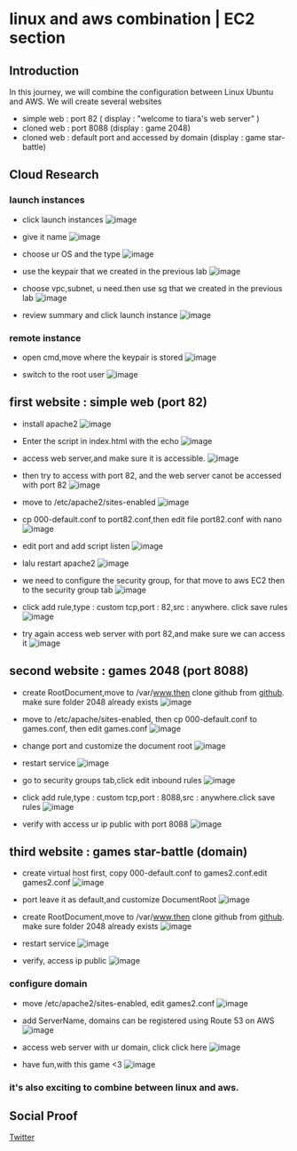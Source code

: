 # linux and aws combination | EC2 section

## Introduction
In this journey, we will combine the configuration between Linux Ubuntu and AWS. We will create several websites
- simple web : port 82 ( display : "welcome to tiara's web server" )
- cloned web : port 8088 (display : game 2048)
- cloned web : default port and accessed by domain (display : game star-battle)

## Cloud Research
### launch instances 
- click launch instances
![image](https://user-images.githubusercontent.com/120786669/231325232-919b757c-3461-4bd7-8522-4ae74bcd21ab.png)

- give it name
![image](https://user-images.githubusercontent.com/120786669/231325261-60283206-5020-4234-837e-83df305c8c34.png)

- choose ur OS and the type 
![image](https://user-images.githubusercontent.com/120786669/231325434-9cd88aa0-5998-420c-9c6c-8331943adb20.png)

- use the keypair that we created in the previous lab
![image](https://user-images.githubusercontent.com/120786669/231325455-41fefc60-e403-44f8-bff2-c32a70a5d807.png)

- choose vpc,subnet, u need.then use sg that we created in the previous lab
![image](https://user-images.githubusercontent.com/120786669/231325543-ab3fc544-d9e3-4873-87a6-55992018e8f3.png)

- review summary and click launch instance
![image](https://user-images.githubusercontent.com/120786669/231325684-02b82c15-cae8-4100-b076-ff78b313346f.png)

### remote instance 
- open cmd,move where the keypair is stored
![image](https://user-images.githubusercontent.com/120786669/231326053-b3d0c6da-6617-42a4-84e4-066d4e6dd343.png)

- switch to the root user
![image](https://user-images.githubusercontent.com/120786669/231326115-16a52bc2-32b4-4842-b21c-dc8a7e7e2b01.png)

## first website : simple web (port 82)
- install apache2
![image](https://user-images.githubusercontent.com/120786669/231326345-8ab689f0-1b98-4654-b2eb-f14e8b61bc37.png)

- Enter the script in index.html with the echo 
![image](https://user-images.githubusercontent.com/120786669/231326471-9ba21477-90cf-4ba6-b857-5b98e2745bf7.png)

- access web server,and make sure it is accessible.
![image](https://user-images.githubusercontent.com/120786669/231326527-ae1ee849-617d-4134-87dd-271ec4453e8f.png)

- then try to access with port 82, and the web server canot be accessed with port 82
![image](https://user-images.githubusercontent.com/120786669/231327079-239d92bf-d0c1-45cf-9879-721fe56f23db.png)

- move to /etc/apache2/sites-enabled
![image](https://user-images.githubusercontent.com/120786669/231327164-703279d0-80b2-454d-bb01-13604b6bf06c.png)

- cp 000-default.conf to port82.conf,then edit file port82.conf with nano
![image](https://user-images.githubusercontent.com/120786669/231329130-5f21700f-dede-4613-b77f-dd0b9a11abcf.png)

- edit port and add script listen 
![image](https://user-images.githubusercontent.com/120786669/231329319-ab78563a-ce96-4572-9306-7686f3e181ce.png)

- lalu restart apache2
![image](https://user-images.githubusercontent.com/120786669/231329398-d5a6780e-2a72-4a46-b73f-1b9866d825bd.png)

- we need to configure the security group, for that move to aws EC2 then to the security group tab
![image](https://user-images.githubusercontent.com/120786669/231331342-30e876b2-54cc-4d52-bcbb-d01fc0e86258.png)

- click add rule,type : custom tcp,port : 82,src : anywhere. click save rules
![image](https://user-images.githubusercontent.com/120786669/231331667-81211dc0-3f55-4322-8cec-8e86e4764f42.png)

- try again access web server with port 82,and make sure we can access it
![image](https://user-images.githubusercontent.com/120786669/231332440-2f852054-a698-4a84-8efb-4aa5af30137d.png)

## second website : games 2048 (port 8088)
- create RootDocument,move to /var/www.then clone github from [github](https://github.com/gabrielecirulli/2048.git). make sure folder 2048 already exists
![image](https://user-images.githubusercontent.com/120786669/231333259-fc23a5cb-cce1-4d2c-8bcf-fffe794e4777.png)

- move to /etc/apache/sites-enabled, then cp 000-default.conf to games.conf,
 then edit games.conf
![image](https://user-images.githubusercontent.com/120786669/231334610-47d8a06c-051a-4770-a791-8804a8e3fd35.png)

- change port and customize the document root
![image](https://user-images.githubusercontent.com/120786669/231334888-3b01cc6e-50ce-4749-8c18-399b41f72cc1.png)

- restart service
![image](https://user-images.githubusercontent.com/120786669/231335066-787a603b-377c-4aae-b6f4-75c37daa4a55.png)

- go to security groups tab,click edit inbound rules
![image](https://user-images.githubusercontent.com/120786669/231335266-bc189ce8-63a8-4da8-8ae9-7febb9a3a5e0.png)

- click add rule,type : custom tcp,port : 8088,src : anywhere.click save rules
![image](https://user-images.githubusercontent.com/120786669/231335278-3ffd954f-1f33-4c81-8dbd-5eaf4c7a27ca.png)

- verify with access ur ip public with port 8088
![image](https://user-images.githubusercontent.com/120786669/231335544-a4d9966c-c45b-46a1-ad3e-19119889c036.png)

## third website : games star-battle (domain)
- create virtual host first, copy 000-default.conf to games2.conf.edit games2.conf
![image](https://user-images.githubusercontent.com/120786669/231336627-26525d54-54ad-4345-8123-fa391cfc4b15.png)

- port leave it as default,and customize DocumentRoot
![image](https://user-images.githubusercontent.com/120786669/231337619-90ecfa34-2db4-44e3-84c7-1b62621e4c7d.png)

- create RootDocument,move to /var/www.then clone github from [github](https://github.com/gd4Ark/star-battle.git). make sure folder 2048 already exists
![image](https://user-images.githubusercontent.com/120786669/231338670-8283f203-b265-4a52-aa68-301fc611c6d2.png)

- restart service
![image](https://user-images.githubusercontent.com/120786669/231338694-5aeeaeeb-34b6-4c19-8ac5-4845e65f4a63.png)

- verify, access ip public
![image](https://user-images.githubusercontent.com/120786669/231339301-869c5b79-ee8f-40a7-bb4f-c99e4357232f.png)


### configure domain  
- move /etc/apache2/sites-enabled, edit games2.conf
![image](https://user-images.githubusercontent.com/120786669/231339012-4733553a-0e06-4748-a65e-822bca3f9498.png)

- add ServerName, domains can be registered using Route 53 on AWS
![image](https://user-images.githubusercontent.com/120786669/231339100-93f64b3f-b2fe-4adf-8198-19c160eed4c6.png)

- access web server with ur domain, click click here
![image](https://user-images.githubusercontent.com/120786669/231339323-261c65bf-9e52-45b9-8033-b6adcee708ce.png)

- have fun,with this game <3
![image](https://user-images.githubusercontent.com/120786669/231339400-66737b84-cef0-434e-a875-2f0035935de6.png)

### it's also exciting to combine between linux and aws.

## Social Proof

[Twitter](https://twitter.com/tiaradwim1306/status/1645992682274320385)
